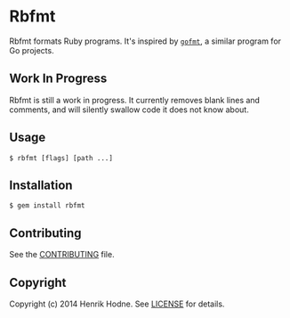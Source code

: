 # Rbfmt

Rbfmt formats Ruby programs. It's inspired by
[`gofmt`](http://golang.org/cmd/gofmt/), a similar program for Go projects.

## Work In Progress

Rbfmt is still a work in progress. It currently removes blank lines and
comments, and will silently swallow code it does not know about.

## Usage

    $ rbfmt [flags] [path ...]

## Installation

    $ gem install rbfmt

## Contributing

See the [CONTRIBUTING](CONTRIBUTING.markdown) file.

## Copyright

Copyright (c) 2014 Henrik Hodne. See [LICENSE](LICENSE) for details.
